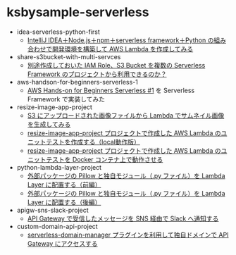 # ksbysample-serverless

* idea-serverless-python-first
    * [IntelliJ IDEA＋Node.js＋npm＋serverless framework＋Python の組み合わせで開発環境を構築して AWS Lambda を作成してみる](https://ksby.hatenablog.com/entry/2020/05/24/101424)
* share-s3bucket-with-multi-servces
    * [別途作成しておいた IAM Role、S3 Bucket を複数の Serverless Framework のプロジェクトから利用できるのか？](https://ksby.hatenablog.com/entry/2020/05/26/000657)
* aws-handson-for-beginners-serverless-1
    * [AWS Hands-on for Beginners Serverless #1](https://pages.awscloud.com/event_JAPAN_Hands-on-for-Beginners-Serverless-2019_LP.html?trk=aws_introduction_page) を Serverless Framework で実装してみた
* resize-image-app-project
    * [S3 にアップロードされた画像ファイルから Lambda でサムネイル画像を生成してみる](https://ksby.hatenablog.com/entry/2020/06/10/195443)
    * [resize-image-app-project プロジェクトで作成した AWS Lambda のユニットテストを作成する（local動作版）](https://ksby.hatenablog.com/entry/2020/06/13/150156)
    * [resize-image-app-project プロジェクトで作成した AWS Lambda のユニットテストを Docker コンテナ上で動作させる](https://ksby.hatenablog.com/entry/2020/06/13/222741)
* python-lambda-layer-project
    * [外部パッケージの Pillow と独自モジュール（.py ファイル）を Lambda Layer に配置する（前編）](https://ksby.hatenablog.com/entry/2020/06/20/095652)
    * [外部パッケージの Pillow と独自モジュール（.py ファイル）を Lambda Layer に配置する（後編）](https://ksby.hatenablog.com/entry/2020/06/20/095752)
* apigw-sns-slack-project
    * [API Gateway で受信したメッセージを SNS 経由で Slack へ通知する](https://ksby.hatenablog.com/entry/2020/06/24/114415)
* custom-domain-api-project
    * [serverless-domain-manager プラグインを利用して独自ドメインで API Gateway にアクセスする](https://ksby.hatenablog.com/entry/2020/06/24/174834)
